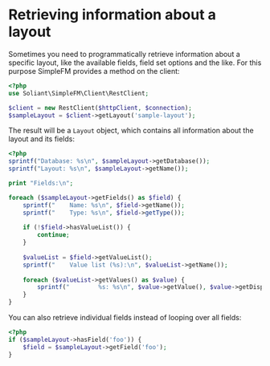 # Retrieving information about a layout

Sometimes you need to programmatically retrieve information about a specific layout, like the available fields, field
set options and the like. For this purpose SimpleFM provides a method on the client:

```php
<?php
use Soliant\SimpleFM\Client\RestClient;

$client = new RestClient($httpClient, $connection);
$sampleLayout = $client->getLayout('sample-layout');
```

The result will be a `Layout` object, which contains all information about the layout and its fields:

```php
<?php
sprintf("Database: %s\n", $sampleLayout->getDatabase());
sprintf("Layout: %s\n", $sampleLayout->getName());

print "Fields:\n";

foreach ($sampleLayout->getFields() as $field) {
    sprintf("    Name: %s\n", $field->getName());
    sprintf("    Type: %s\n", $field->getType());
    
    if (!$field->hasValueList()) {
        continue;
    }
    
    $valueList = $field->getValueList();
    sprintf("    Value list (%s):\n", $valueList->getName());
    
    foreach ($valueList->getValues() as $value) {
        sprintf("        %s: %s\n", $value->getValue(), $value->getDisplay());
    }
}
```

You can also retrieve individual fields instead of looping over all fields:

```php
<?php
if ($sampleLayout->hasField('foo')) {
    $field = $sampleLayout->getField('foo');
}
```


